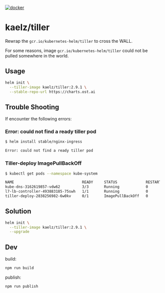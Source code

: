 [![docker](https://img.shields.io/badge/docker-kaelz%2Ftiller-brightgreen.svg)](https://hub.docker.com/r/kaelz/tiller/)

# kaelz/tiller

Rewrap the `gcr.io/kubernetes-helm/tiller` to cross the WALL.

For some reasons, image `gcr.io/kubernetes-helm/tiller` could not be pulled somewhere in the world.

## Usage

```sh
helm init \
  --tiller-image kaelz/tiller:2.9.1 \
  --stable-repo-url https://charts.ost.ai
```

## Trouble Shooting

If encounter the following errors:

### Error: could not find a ready tiller pod

```sh
$ helm install stable/nginx-ingress

Error: could not find a ready tiller pod
```

### Tiller-deploy ImagePullBackOff

```sh
$ kubectl get pods --namespace kube-system

NAME                               READY     STATUS             RESTARTS   AGE
kube-dns-3162619857-vdw62          3/3       Running            0          131d
l7-lb-controller-493883185-75swh   1/1       Running            0          131d
tiller-deploy-2838256982-6w0kv     0/1       ImagePullBackOff   0          18h
```

## Solution

```sh
helm init \
  --tiller-image kaelz/tiller:2.9.1 \
  --upgrade
```

## Dev

build:

```sh
npm run build
```

publish:

```sh
npm run publish
```
